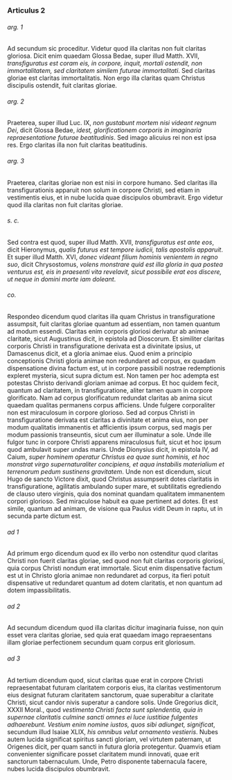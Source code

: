 ### Articulus 2

###### arg. 1
Ad secundum sic proceditur. Videtur quod illa claritas non fuit claritas gloriosa. Dicit enim quaedam Glossa Bedae, super illud Matth. XVII, *transfiguratus est coram eis, in corpore, inquit, mortali ostendit, non immortalitatem, sed claritatem similem futurae immortalitati*. Sed claritas gloriae est claritas immortalitatis. Non ergo illa claritas quam Christus discipulis ostendit, fuit claritas gloriae.

###### arg. 2
Praeterea, super illud Luc. IX, *non gustabunt mortem nisi videant regnum Dei*, dicit Glossa Bedae, *idest, glorificationem corporis in imaginaria repraesentatione futurae beatitudinis*. Sed imago alicuius rei non est ipsa res. Ergo claritas illa non fuit claritas beatitudinis.

###### arg. 3
Praeterea, claritas gloriae non est nisi in corpore humano. Sed claritas illa transfigurationis apparuit non solum in corpore Christi, sed etiam in vestimentis eius, et in nube lucida quae discipulos obumbravit. Ergo videtur quod illa claritas non fuit claritas gloriae.

###### s. c.
Sed contra est quod, super illud Matth. XVII, *transfiguratus est ante eos*, dicit Hieronymus, *qualis futurus est tempore iudicii, talis apostolis apparuit*. Et super illud Matth. XVI, *donec videant filium hominis venientem in regno suo*, dicit Chrysostomus, *volens monstrare quid est illa gloria in qua postea venturus est, eis in praesenti vita revelavit, sicut possibile erat eos discere, ut neque in domini morte iam doleant*.

###### co.
Respondeo dicendum quod claritas illa quam Christus in transfiguratione assumpsit, fuit claritas gloriae quantum ad essentiam, non tamen quantum ad modum essendi. Claritas enim corporis gloriosi derivatur ab animae claritate, sicut Augustinus dicit, in epistola ad Dioscorum. Et similiter claritas corporis Christi in transfiguratione derivata est a divinitate ipsius, ut Damascenus dicit, et a gloria animae eius. Quod enim a principio conceptionis Christi gloria animae non redundaret ad corpus, ex quadam dispensatione divina factum est, ut in corpore passibili nostrae redemptionis expleret mysteria, sicut supra dictum est. Non tamen per hoc adempta est potestas Christo derivandi gloriam animae ad corpus. Et hoc quidem fecit, quantum ad claritatem, in transfiguratione, aliter tamen quam in corpore glorificato. Nam ad corpus glorificatum redundat claritas ab anima sicut quaedam qualitas permanens corpus afficiens. Unde fulgere corporaliter non est miraculosum in corpore glorioso. Sed ad corpus Christi in transfiguratione derivata est claritas a divinitate et anima eius, non per modum qualitatis immanentis et afficientis ipsum corpus, sed magis per modum passionis transeuntis, sicut cum aer illuminatur a sole. Unde ille fulgor tunc in corpore Christi apparens miraculosus fuit, sicut et hoc ipsum quod ambulavit super undas maris. Unde Dionysius dicit, in epistola IV, ad Caium, *super hominem operatur Christus ea quae sunt hominis, et hoc monstrat virgo supernaturaliter concipiens, et aqua instabilis materialium et terrenorum pedum sustinens gravitatem*. Unde non est dicendum, sicut Hugo de sancto Victore dixit, quod Christus assumpserit dotes claritatis in transfiguratione, agilitatis ambulando super mare, et subtilitatis egrediendo de clauso utero virginis, quia dos nominat quandam qualitatem immanentem corpori glorioso. Sed miraculose habuit ea quae pertinent ad dotes. Et est simile, quantum ad animam, de visione qua Paulus vidit Deum in raptu, ut in secunda parte dictum est.

###### ad 1
Ad primum ergo dicendum quod ex illo verbo non ostenditur quod claritas Christi non fuerit claritas gloriae, sed quod non fuit claritas corporis gloriosi, quia corpus Christi nondum erat immortale. Sicut enim dispensative factum est ut in Christo gloria animae non redundaret ad corpus, ita fieri potuit dispensative ut redundaret quantum ad dotem claritatis, et non quantum ad dotem impassibilitatis.

###### ad 2
Ad secundum dicendum quod illa claritas dicitur imaginaria fuisse, non quin esset vera claritas gloriae, sed quia erat quaedam imago repraesentans illam gloriae perfectionem secundum quam corpus erit gloriosum.

###### ad 3
Ad tertium dicendum quod, sicut claritas quae erat in corpore Christi repraesentabat futuram claritatem corporis eius, ita claritas vestimentorum eius designat futuram claritatem sanctorum, quae superabitur a claritate Christi, sicut candor nivis superatur a candore solis. Unde Gregorius dicit, XXXII Moral., quod *vestimenta Christi facta sunt splendentia, quia in supernae claritatis culmine sancti omnes ei luce iustitiae fulgentes adhaerebunt. Vestium enim nomine iustos, quos sibi adiunget, significat*, secundum illud Isaiae XLIX, *his omnibus velut ornamento vestieris*. Nubes autem lucida significat spiritus sancti gloriam, vel virtutem paternam, ut Origenes dicit, per quam sancti in futura gloria protegentur. Quamvis etiam convenienter significare posset claritatem mundi innovati, quae erit sanctorum tabernaculum. Unde, Petro disponente tabernacula facere, nubes lucida discipulos obumbravit.


